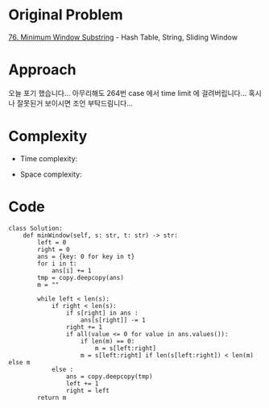 # Original Problem
<!-- Describe your first thoughts on how to solve this problem. -->
[76. Minimum Window Substring](https://leetcode.com/problems/minimum-window-substring/description) - Hash Table, String, Sliding Window

# Approach
<!-- Describe your approach to solving the problem. -->

오늘 포기 했습니다... 
아무리해도 264번 case 에서  time limit 에 걸려버립니다... 
혹시나 잘못된거 보이시면 조언 부탁드림니다...

# Complexity
- Time complexity:
<!-- Add your time complexity here, e.g. $$O(n)$$ -->

- Space complexity:
<!-- Add your space complexity here, e.g. $$O(n)$$ -->

# Code
```python3
class Solution:
    def minWindow(self, s: str, t: str) -> str:
        left = 0
        right = 0 
        ans = {key: 0 for key in t}
        for i in t:
            ans[i] += 1
        tmp = copy.deepcopy(ans) 
        m = ""

        while left < len(s):
            if right < len(s):
                if s[right] in ans :
                    ans[s[right]] -= 1
                right += 1
                if all(value <= 0 for value in ans.values()):
                    if len(m) == 0:
                        m = s[left:right]
                    m = s[left:right] if len(s[left:right]) < len(m) else m
            else :
                ans = copy.deepcopy(tmp)
                left += 1
                right = left
        return m
```
